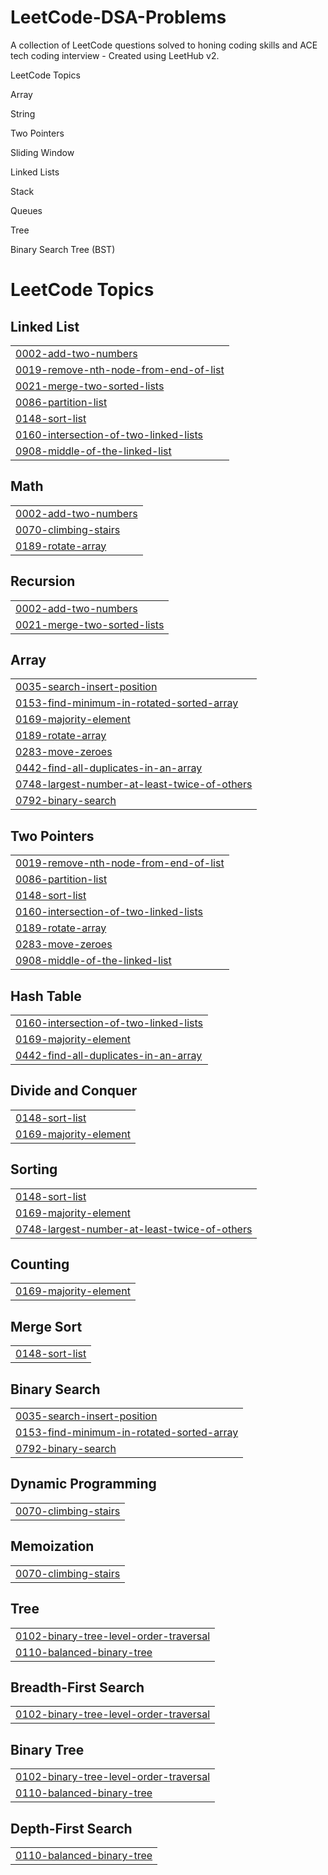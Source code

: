 # LeetCode-DSA-Problems
 A collection of LeetCode questions solved to honing coding skills and ACE tech coding interview - Created using LeetHub v2.

LeetCode Topics

Array

String

Two Pointers

Sliding Window

Linked Lists

Stack 

Queues

Tree

Binary Search Tree (BST)


<!---LeetCode Topics Start-->
# LeetCode Topics
## Linked List
|  |
| ------- |
| [0002-add-two-numbers](https://github.com/nishantkumar999/LeetCode-DSA-Problems/tree/master/0002-add-two-numbers) |
| [0019-remove-nth-node-from-end-of-list](https://github.com/nishantkumar999/LeetCode-DSA-Problems/tree/master/0019-remove-nth-node-from-end-of-list) |
| [0021-merge-two-sorted-lists](https://github.com/nishantkumar999/LeetCode-DSA-Problems/tree/master/0021-merge-two-sorted-lists) |
| [0086-partition-list](https://github.com/nishantkumar999/LeetCode-DSA-Problems/tree/master/0086-partition-list) |
| [0148-sort-list](https://github.com/nishantkumar999/LeetCode-DSA-Problems/tree/master/0148-sort-list) |
| [0160-intersection-of-two-linked-lists](https://github.com/nishantkumar999/LeetCode-DSA-Problems/tree/master/0160-intersection-of-two-linked-lists) |
| [0908-middle-of-the-linked-list](https://github.com/nishantkumar999/LeetCode-DSA-Problems/tree/master/0908-middle-of-the-linked-list) |
## Math
|  |
| ------- |
| [0002-add-two-numbers](https://github.com/nishantkumar999/LeetCode-DSA-Problems/tree/master/0002-add-two-numbers) |
| [0070-climbing-stairs](https://github.com/nishantkumar999/LeetCode-DSA-Problems/tree/master/0070-climbing-stairs) |
| [0189-rotate-array](https://github.com/nishantkumar999/LeetCode-DSA-Problems/tree/master/0189-rotate-array) |
## Recursion
|  |
| ------- |
| [0002-add-two-numbers](https://github.com/nishantkumar999/LeetCode-DSA-Problems/tree/master/0002-add-two-numbers) |
| [0021-merge-two-sorted-lists](https://github.com/nishantkumar999/LeetCode-DSA-Problems/tree/master/0021-merge-two-sorted-lists) |
## Array
|  |
| ------- |
| [0035-search-insert-position](https://github.com/nishantkumar999/LeetCode-DSA-Problems/tree/master/0035-search-insert-position) |
| [0153-find-minimum-in-rotated-sorted-array](https://github.com/nishantkumar999/LeetCode-DSA-Problems/tree/master/0153-find-minimum-in-rotated-sorted-array) |
| [0169-majority-element](https://github.com/nishantkumar999/LeetCode-DSA-Problems/tree/master/0169-majority-element) |
| [0189-rotate-array](https://github.com/nishantkumar999/LeetCode-DSA-Problems/tree/master/0189-rotate-array) |
| [0283-move-zeroes](https://github.com/nishantkumar999/LeetCode-DSA-Problems/tree/master/0283-move-zeroes) |
| [0442-find-all-duplicates-in-an-array](https://github.com/nishantkumar999/LeetCode-DSA-Problems/tree/master/0442-find-all-duplicates-in-an-array) |
| [0748-largest-number-at-least-twice-of-others](https://github.com/nishantkumar999/LeetCode-DSA-Problems/tree/master/0748-largest-number-at-least-twice-of-others) |
| [0792-binary-search](https://github.com/nishantkumar999/LeetCode-DSA-Problems/tree/master/0792-binary-search) |
## Two Pointers
|  |
| ------- |
| [0019-remove-nth-node-from-end-of-list](https://github.com/nishantkumar999/LeetCode-DSA-Problems/tree/master/0019-remove-nth-node-from-end-of-list) |
| [0086-partition-list](https://github.com/nishantkumar999/LeetCode-DSA-Problems/tree/master/0086-partition-list) |
| [0148-sort-list](https://github.com/nishantkumar999/LeetCode-DSA-Problems/tree/master/0148-sort-list) |
| [0160-intersection-of-two-linked-lists](https://github.com/nishantkumar999/LeetCode-DSA-Problems/tree/master/0160-intersection-of-two-linked-lists) |
| [0189-rotate-array](https://github.com/nishantkumar999/LeetCode-DSA-Problems/tree/master/0189-rotate-array) |
| [0283-move-zeroes](https://github.com/nishantkumar999/LeetCode-DSA-Problems/tree/master/0283-move-zeroes) |
| [0908-middle-of-the-linked-list](https://github.com/nishantkumar999/LeetCode-DSA-Problems/tree/master/0908-middle-of-the-linked-list) |
## Hash Table
|  |
| ------- |
| [0160-intersection-of-two-linked-lists](https://github.com/nishantkumar999/LeetCode-DSA-Problems/tree/master/0160-intersection-of-two-linked-lists) |
| [0169-majority-element](https://github.com/nishantkumar999/LeetCode-DSA-Problems/tree/master/0169-majority-element) |
| [0442-find-all-duplicates-in-an-array](https://github.com/nishantkumar999/LeetCode-DSA-Problems/tree/master/0442-find-all-duplicates-in-an-array) |
## Divide and Conquer
|  |
| ------- |
| [0148-sort-list](https://github.com/nishantkumar999/LeetCode-DSA-Problems/tree/master/0148-sort-list) |
| [0169-majority-element](https://github.com/nishantkumar999/LeetCode-DSA-Problems/tree/master/0169-majority-element) |
## Sorting
|  |
| ------- |
| [0148-sort-list](https://github.com/nishantkumar999/LeetCode-DSA-Problems/tree/master/0148-sort-list) |
| [0169-majority-element](https://github.com/nishantkumar999/LeetCode-DSA-Problems/tree/master/0169-majority-element) |
| [0748-largest-number-at-least-twice-of-others](https://github.com/nishantkumar999/LeetCode-DSA-Problems/tree/master/0748-largest-number-at-least-twice-of-others) |
## Counting
|  |
| ------- |
| [0169-majority-element](https://github.com/nishantkumar999/LeetCode-DSA-Problems/tree/master/0169-majority-element) |
## Merge Sort
|  |
| ------- |
| [0148-sort-list](https://github.com/nishantkumar999/LeetCode-DSA-Problems/tree/master/0148-sort-list) |
## Binary Search
|  |
| ------- |
| [0035-search-insert-position](https://github.com/nishantkumar999/LeetCode-DSA-Problems/tree/master/0035-search-insert-position) |
| [0153-find-minimum-in-rotated-sorted-array](https://github.com/nishantkumar999/LeetCode-DSA-Problems/tree/master/0153-find-minimum-in-rotated-sorted-array) |
| [0792-binary-search](https://github.com/nishantkumar999/LeetCode-DSA-Problems/tree/master/0792-binary-search) |
## Dynamic Programming
|  |
| ------- |
| [0070-climbing-stairs](https://github.com/nishantkumar999/LeetCode-DSA-Problems/tree/master/0070-climbing-stairs) |
## Memoization
|  |
| ------- |
| [0070-climbing-stairs](https://github.com/nishantkumar999/LeetCode-DSA-Problems/tree/master/0070-climbing-stairs) |
## Tree
|  |
| ------- |
| [0102-binary-tree-level-order-traversal](https://github.com/nishantkumar999/LeetCode-DSA-Problems/tree/master/0102-binary-tree-level-order-traversal) |
| [0110-balanced-binary-tree](https://github.com/nishantkumar999/LeetCode-DSA-Problems/tree/master/0110-balanced-binary-tree) |
## Breadth-First Search
|  |
| ------- |
| [0102-binary-tree-level-order-traversal](https://github.com/nishantkumar999/LeetCode-DSA-Problems/tree/master/0102-binary-tree-level-order-traversal) |
## Binary Tree
|  |
| ------- |
| [0102-binary-tree-level-order-traversal](https://github.com/nishantkumar999/LeetCode-DSA-Problems/tree/master/0102-binary-tree-level-order-traversal) |
| [0110-balanced-binary-tree](https://github.com/nishantkumar999/LeetCode-DSA-Problems/tree/master/0110-balanced-binary-tree) |
## Depth-First Search
|  |
| ------- |
| [0110-balanced-binary-tree](https://github.com/nishantkumar999/LeetCode-DSA-Problems/tree/master/0110-balanced-binary-tree) |
<!---LeetCode Topics End-->